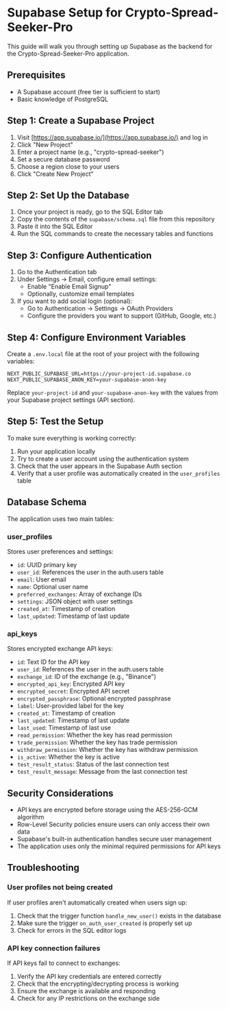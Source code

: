 # Supabase Setup for Crypto-Spread-Seeker-Pro

This guide will walk you through setting up Supabase as the backend for the Crypto-Spread-Seeker-Pro application.

## Prerequisites

- A Supabase account (free tier is sufficient to start)
- Basic knowledge of PostgreSQL

## Step 1: Create a Supabase Project

1. Visit [https://app.supabase.io/](https://app.supabase.io/) and log in
2. Click "New Project"
3. Enter a project name (e.g., "crypto-spread-seeker")
4. Set a secure database password
5. Choose a region close to your users
6. Click "Create New Project"

## Step 2: Set Up the Database

1. Once your project is ready, go to the SQL Editor tab
2. Copy the contents of the `supabase/schema.sql` file from this repository
3. Paste it into the SQL Editor
4. Run the SQL commands to create the necessary tables and functions

## Step 3: Configure Authentication

1. Go to the Authentication tab
2. Under Settings → Email, configure email settings:
   - Enable "Enable Email Signup"
   - Optionally, customize email templates
3. If you want to add social login (optional):
   - Go to Authentication → Settings → OAuth Providers
   - Configure the providers you want to support (GitHub, Google, etc.)

## Step 4: Configure Environment Variables

Create a `.env.local` file at the root of your project with the following variables:

```
NEXT_PUBLIC_SUPABASE_URL=https://your-project-id.supabase.co
NEXT_PUBLIC_SUPABASE_ANON_KEY=your-supabase-anon-key
```

Replace `your-project-id` and `your-supabase-anon-key` with the values from your Supabase project settings (API section).

## Step 5: Test the Setup

To make sure everything is working correctly:

1. Run your application locally
2. Try to create a user account using the authentication system
3. Check that the user appears in the Supabase Auth section
4. Verify that a user profile was automatically created in the `user_profiles` table

## Database Schema

The application uses two main tables:

### user_profiles

Stores user preferences and settings:

- `id`: UUID primary key
- `user_id`: References the user in the auth.users table
- `email`: User email
- `name`: Optional user name
- `preferred_exchanges`: Array of exchange IDs
- `settings`: JSON object with user settings
- `created_at`: Timestamp of creation
- `last_updated`: Timestamp of last update

### api_keys

Stores encrypted exchange API keys:

- `id`: Text ID for the API key
- `user_id`: References the user in the auth.users table
- `exchange_id`: ID of the exchange (e.g., "Binance")
- `encrypted_api_key`: Encrypted API key
- `encrypted_secret`: Encrypted API secret
- `encrypted_passphrase`: Optional encrypted passphrase
- `label`: User-provided label for the key
- `created_at`: Timestamp of creation
- `last_updated`: Timestamp of last update
- `last_used`: Timestamp of last use
- `read_permission`: Whether the key has read permission
- `trade_permission`: Whether the key has trade permission
- `withdraw_permission`: Whether the key has withdraw permission
- `is_active`: Whether the key is active
- `test_result_status`: Status of the last connection test
- `test_result_message`: Message from the last connection test

## Security Considerations

- API keys are encrypted before storage using the AES-256-GCM algorithm
- Row-Level Security policies ensure users can only access their own data
- Supabase's built-in authentication handles secure user management
- The application uses only the minimal required permissions for API keys

## Troubleshooting

### User profiles not being created

If user profiles aren't automatically created when users sign up:

1. Check that the trigger function `handle_new_user()` exists in the database
2. Make sure the trigger `on_auth_user_created` is properly set up
3. Check for errors in the SQL editor logs

### API key connection failures

If API keys fail to connect to exchanges:

1. Verify the API key credentials are entered correctly
2. Check that the encrypting/decrypting process is working
3. Ensure the exchange is available and responding
4. Check for any IP restrictions on the exchange side 